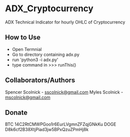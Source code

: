 ADX_Cryptocurrency
==================

ADX Technical Indicator for hourly OHLC of Cryptocurrency



How to Use
----------
  - Open Termnial
  - Go to directory containing adx.py
  - run 'python3 -i adx.py'
  - type command in >>> runThis()
  

Collaborators/Authors
---------------------
Spencer Scolnick - sscolnick@gmail.com
Myles Scolnick - mscolnick@gmail.com


Donate
------
BTC   14C2RtCMWPGoo1r6EurLVgmnZFZqjGNkKu
DOGE  D8k6cf2B38XtjPiad3jw5BPxQzuZPmHj8k
